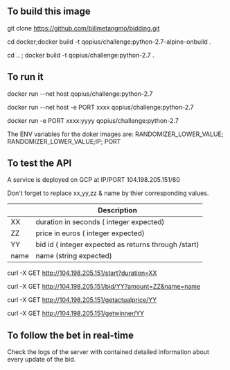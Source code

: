## To build this image
git clone https://github.com/billmetangmo/bidding.git

cd docker;docker build -t qopius/challenge:python-2.7-alpine-onbuild .

cd .. ; docker build -t qopius/challenge:python-2.7 .

## To run it
docker run --net host qopius/challenge:python-2.7

docker run --net host -e PORT xxxx qopius/challenge:python-2.7

docker run -e PORT xxxx:yyyy qopius/challenge:python-2.7

The ENV variables for the doker images are: RANDOMIZER_LOWER_VALUE; RANDOMIZER_LOWER_VALUE;IP; PORT


## To test the API
A service is deployed on GCP at IP/PORT 104.198.205.151/80

Don't forget to replace xx,yy,zz & name by thier corresponding values.

|      | Description |
| ---      | ---       |
| XX |  duration in seconds ( integer expected)   |
| ZZ     | price in euros  ( integer expected)     |
| YY     | bid id ( integer expected as returns through /start)      |
| name     | name (string expected)      |


curl -X GET http://104.198.205.151/start?duration=XX
 
curl -X GET http://104.198.205.151/bid/YY?amount=ZZ&name=name
 
curl -X GET http://104.198.205.151/getactualprice/YY
 
curl -X GET http://104.198.205.151/getwinner/YY
 


## To follow the bet in real-time

Check the logs of the server with contained detailed information about every update of the bid.

